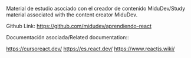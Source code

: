 Material de estudio asociado con el creador de contenido MiduDev/Study material associated with the content creator MiduDev.

Github Link: https://github.com/midudev/aprendiendo-react

Documentación asociada/Related documentation::

https://cursoreact.dev/
https://es.react.dev/
https://www.reactjs.wiki/